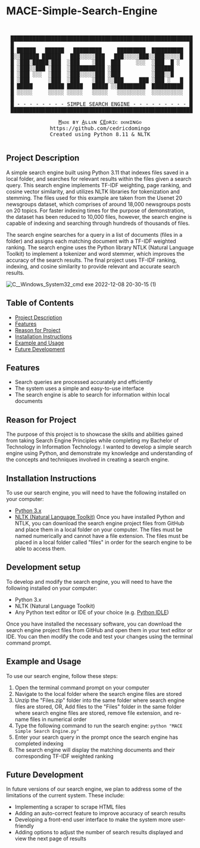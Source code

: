 # MACE-Simple-Search-Engine
<pre><p align="center">
 ██████████████████████████████████████████████████████████
 █                                                        █
 █ ██████   ██████   █████████     █████████  ██████████  █
 █░░██████ ██████   ███░░░░░███   ███░░░░░███░░███░░░░░█  █
 █ ░███░█████░███  ░███    ░███  ███     ░░░  ░███  █ ░   █
 █ ░███░░███ ░███  ░███████████ ░███          ░██████     █
 █ ░███ ░░░  ░███  ░███░░░░░███ ░███          ░███░░█     █
 █ ░███      ░███  ░███    ░███ ░░███     ███ ░███ ░   █  █
 █ █████     █████ █████   █████ ░░█████████  ██████████  █
 █ ░░░░░     ░░░░░ ░░░░░   ░░░░░   ░░░░░░░░░  ░░░░░░░░░░  █
 █                                                        █
 █ - - - - - - - - SIMPLE SEARCH ENGINE - - - - - - - - - █
 ██████████████████████████████████████████████████████████

<ins>M</ins>ᴀᴅᴇ ʙʏ <ins>A</ins>ʟʟᴇɴ <ins>CE</ins>ᴅʀɪᴄ ᴅᴏᴍɪɴɢᴏ
https://github.com/cedricdomingo
Created using Python 8.11 & NLTK
</p></pre>

## Project Description
A simple search engine built using Python 3.11 that indexes files saved in a local folder, and searches for relevant results within the files given a search query. This search engine implements TF-IDF weighting, page ranking, and cosine vector similarity, and utilizes NLTK libraries for tokenization and stemming. The files used for this example are taken from the Usenet 20 newsgroups dataset, which comprises of around 18,000 newsgroups posts on 20 topics. For faster indexing times for the purpose of demonstration, the dataset has been reduced to 10,000 files, however, the search engine is capable of indexing and searching through hundreds of thousands of files. 

The search engine searches for a query in a list of documents (files in a folder) and assigns each matching document with a TF-IDF weighted ranking. The search engine uses the Python library NTLK (Natural Language Toolkit) to implement a tokenizer and word stemmer, which improves the accuracy of the search results. The final project uses TF-IDF ranking, indexing, and cosine similarity to provide relevant and accurate search results. 



![C__Windows_System32_cmd exe 2022-12-08 20-30-15 (1)](https://user-images.githubusercontent.com/81552207/206625917-9fb63303-746f-447a-a451-ca52f748b649.gif)


## Table of Contents

- [Project Description](#project-description)
- [Features](#features)
- [Reason for Project](#reason-for-project)
- [Installation Instructions](#installation-instructions)
- [Example and Usage](#example-and-usage)
- [Future Development](#future-development)

## Features
* Search queries are processed accurately and efficiently
* The system uses a simple and easy-to-use interface
* The search engine is able to search for information within local documents

## Reason for Project

The purpose of this project is to showcase the skills and abilities gained from taking Search Engine Principles while completing my Bachelor of Technology in Information Technology. I wanted to develop a simple search engine using Python, and demonstrate my knowledge and understanding of the concepts and techniques involved in creating a search engine.

## Installation Instructions
To use our search engine, you will need to have the following installed on your computer:

* [Python 3.x](https://www.python.org/downloads/)
* [NLTK (Natural Language Toolkit)](https://www.nltk.org/install.html)
Once you have installed Python and NTLK, you can download the search engine project files from GitHub and place them in a local folder on your computer. The files must be named numerically and cannot have a file extension. The files must be placed in a local folder called "files" in order for the search engine to be able to access them.

## Development setup
To develop and modify the search engine, you will need to have the following installed on your computer:

* Python 3.x
* NLTK (Natural Language Toolkit)
* Any Python text editor or IDE of your choice (e.g. [Python IDLE](https://docs.python.org/3/library/idle.html))

Once you have installed the necessary software, you can download the search engine project files from GitHub and open them in your text editor or IDE. You can then modify the code and test your changes using the terminal command prompt.

## Example and Usage
To use our search engine, follow these steps:

  1. Open the terminal command prompt on your computer
  2. Navigate to the local folder where the search engine files are stored
  3. Unzip the "Files.zip" folder into the same folder where search engine files are stored, OR, 
     Add files to the "Files" folder in the same folder where search engine files are stored, remove file extension, and re-name files in numerical order
  4. Type the following command to run the search engine: `python "MACE Simple Search Engine.py"`
  5. Enter your search query in the prompt once the search engine has completed indexing
  6. The search engine will display the matching documents and their corresponding TF-IDF weighted ranking

## Future Development
In future versions of our search engine, we plan to address some of the limitations of the current system. These include:

* Implementing a scraper to scrape HTML files
* Adding an auto-correct feature to improve accuracy of search results
* Developing a front-end user interface  to make the system more user-friendly
* Adding options to adjust the number of search results displayed and view the next page of results







